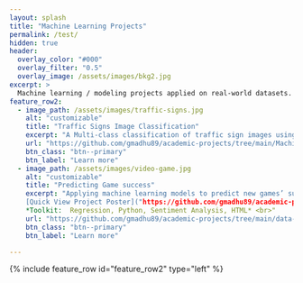 ```yaml
---
layout: splash
title: "Machine Learning Projects"
permalink: /test/
hidden: true
header:
  overlay_color: "#000"
  overlay_filter: "0.5"
  overlay_image: /assets/images/bkg2.jpg
excerpt: >
  Machine learning / modeling projects applied on real-world datasets.
feature_row2:
  - image_path: /assets/images/traffic-signs.jpg
    alt: "customizable"
    title: "Traffic Signs Image Classification"
    excerpt: "A Multi-class classification of traffic sign images using various ML algorithms aimed at categorization of high impact classes with an accuracy of 93%. <br><br>*Toolkit:  Classification, Python, scikit-learn, EDA, PCA* <br>"
    url: "https://github.com/gmadhu89/academic-projects/tree/main/Machine-Learning/traffic-sign-classification"
    btn_class: "btn--primary"
    btn_label: "Learn more"
  - image_path: /assets/images/video-game.jpg
    alt: "customizable"
    title: "Predicting Game success"
    excerpt: "Applying machine learning models to predict new games’ success rate in the current market, along with sentiment analysis of user reviews represented in an interactive visualization. <br>
    [Quick View Project Poster]("https://github.com/gmadhu89/academic-projects/blob/main/data-visualization-project/poster/")<br>
    *Toolkit:  Regression, Python, Sentiment Analysis, HTML* <br>"
    url: "https://github.com/gmadhu89/academic-projects/tree/main/data-visualization-project"
    btn_class: "btn--primary"
    btn_label: "Learn more"

---
```

{% include feature_row id="feature_row2" type="left" %}

